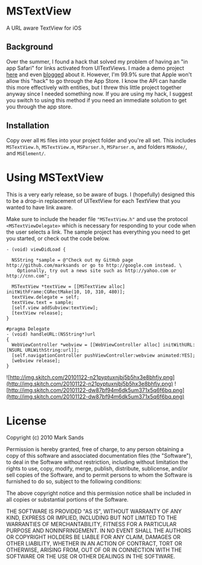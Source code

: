 # MSTextView

A URL aware TextView for iOS

## Background

Over the summer, I found a hack that solved my problem of having an "in app Safari" for links activated from UITextViews. I made a demo project  [here](https://github.com/marksands/UITextViewLinkOptions) and even [blogged](http://52apps.net/post/879106231/method-swizzling-uitextview-and-safari) about it. However, I'm 99.9% sure that Apple won't allow this "hack" to go through the App Store. I know the API can handle this more effectively with entities, but I threw this little project together anyway since I needed something now. If you are using my hack, I suggest you switch to using this method if you need an immediate solution to get you through the app store.

## Installation

Copy over all `MS` files into your project folder and you're all set. This includes `MSTextView.h`, `MSTextView.m`, `MSParser.h`, `MSParser.m`, and folders `MSNode/`, and `MSElement/`.

# Using MSTextView

This is a very early release, so be aware of bugs. I (hopefully) designed this to be a drop-in replacement of UITextView for each TextView that you wanted to have link aware.

Make sure to include the header file `"MSTextView.h"` and use the protocol `<MSTextViewDelegate>` which is necessary for responding to your code when the user selects a link. The sample project has everything you need to get you started, or check out the code below.

    - (void) viewDidLoad {

      NSString *sample = @"Check out my GitHub page http://github.com/marksands or go to http://google.com instead. \
        Optionally, try out a news site such as http://yahoo.com or http://cnn.com";

      MSTextView *textView = [[MSTextView alloc] initWithFrame:CGRectMake(10, 10, 310, 480)];
      textView.delegate = self;
      textView.text = sample;
      [self.view addSubview:textView];
      [textView release];
    }

    #pragma Delegate
    - (void) handleURL:(NSString*)url
    {
      WebViewController *webview = [[WebViewController alloc] initWithURL:[NSURL URLWithString:url]];
      [self.navigationController pushViewController:webview animated:YES];
      [webview release];
    }
    
![http://img.skitch.com/20101122-n21pyptuxnjbj5b5hx3e8bhfjy.png](http://img.skitch.com/20101122-n21pyptuxnjbj5b5hx3e8bhfjy.png)
![http://img.skitch.com/20101122-dw87bf94m6dk5um371x5q6f6bq.png](http://img.skitch.com/20101122-dw87bf94m6dk5um371x5q6f6bq.png)

# License 

Copyright (c) 2010 Mark Sands

Permission is hereby granted, free of charge, to any person obtaining a copy
of this software and associated documentation files (the "Software"), to deal
in the Software without restriction, including without limitation the rights
to use, copy, modify, merge, publish, distribute, sublicense, and/or sell
copies of the Software, and to permit persons to whom the Software is
furnished to do so, subject to the following conditions:

The above copyright notice and this permission notice shall be included in
all copies or substantial portions of the Software.

THE SOFTWARE IS PROVIDED "AS IS", WITHOUT WARRANTY OF ANY KIND, EXPRESS OR
IMPLIED, INCLUDING BUT NOT LIMITED TO THE WARRANTIES OF MERCHANTABILITY,
FITNESS FOR A PARTICULAR PURPOSE AND NONINFRINGEMENT. IN NO EVENT SHALL THE
AUTHORS OR COPYRIGHT HOLDERS BE LIABLE FOR ANY CLAIM, DAMAGES OR OTHER
LIABILITY, WHETHER IN AN ACTION OF CONTRACT, TORT OR OTHERWISE, ARISING FROM,
OUT OF OR IN CONNECTION WITH THE SOFTWARE OR THE USE OR OTHER DEALINGS IN
THE SOFTWARE.
